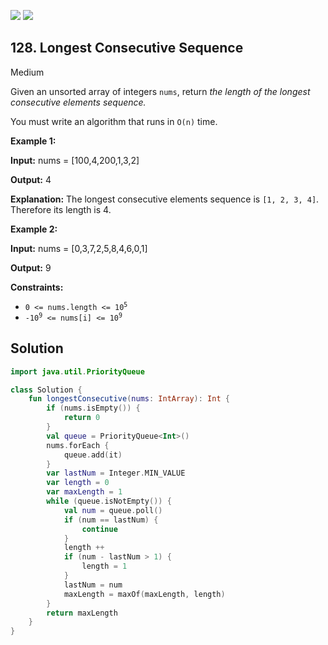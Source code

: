 [![](https://img.shields.io/github/stars/javadev/LeetCode-in-Kotlin?label=Stars&style=flat-square)](https://github.com/javadev/LeetCode-in-Kotlin)
[![](https://img.shields.io/github/forks/javadev/LeetCode-in-Kotlin?label=Fork%20me%20on%20GitHub%20&style=flat-square)](https://github.com/javadev/LeetCode-in-Kotlin/fork)

## 128\. Longest Consecutive Sequence

Medium

Given an unsorted array of integers `nums`, return _the length of the longest consecutive elements sequence._

You must write an algorithm that runs in `O(n)` time.

**Example 1:**

**Input:** nums = [100,4,200,1,3,2]

**Output:** 4

**Explanation:** The longest consecutive elements sequence is `[1, 2, 3, 4]`. Therefore its length is 4.

**Example 2:**

**Input:** nums = [0,3,7,2,5,8,4,6,0,1]

**Output:** 9

**Constraints:**

*   <code>0 <= nums.length <= 10<sup>5</sup></code>
*   <code>-10<sup>9</sup> <= nums[i] <= 10<sup>9</sup></code>

## Solution

```kotlin
import java.util.PriorityQueue

class Solution {
    fun longestConsecutive(nums: IntArray): Int {
        if (nums.isEmpty()) {
            return 0
        }
        val queue = PriorityQueue<Int>()
        nums.forEach {
            queue.add(it)
        }
        var lastNum = Integer.MIN_VALUE
        var length = 0
        var maxLength = 1
        while (queue.isNotEmpty()) {
            val num = queue.poll()
            if (num == lastNum) {
                continue
            }
            length ++
            if (num - lastNum > 1) {
                length = 1
            }
            lastNum = num
            maxLength = maxOf(maxLength, length)
        }
        return maxLength
    }
}
```
